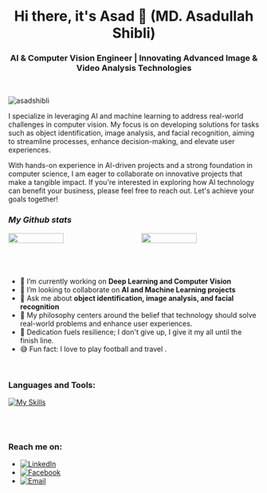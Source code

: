 ## <h1 align="center">Hi there, it's Asad 👋 (MD. Asadullah Shibli)</h1>
#### <h3 align="center">AI & Computer Vision Engineer | Innovating Advanced Image & Video Analysis Technologies</h3>


<br/>

<p align="left"> <img src="https://komarev.com/ghpvc/?username=asadshibli&label=Profile%20views&color=0e75b6&style=flat" alt="asadshibli" /> </p>



<p align="left">
I specialize in leveraging AI and machine learning to address real-world challenges in computer vision. My focus is on developing solutions for tasks such as object identification, image analysis, and facial recognition, aiming to streamline processes, enhance decision-making, and elevate user experiences.

With hands-on experience in AI-driven projects and a strong foundation in computer science, I am eager to collaborate on innovative projects that make a tangible impact. If you're interested in exploring how AI technology can benefit your business, please feel free to reach out. Let's achieve your goals together!
</p>

### *My Github stats*
<div style="display: flex; flex-wrap: wrap; justify-content: space-between;">
    <img align='left' width=47% src="https://github-readme-stats.vercel.app/api?username=AsadShibli&show_icons=true&theme=tokyonight" style="max-width: 100%; margin-bottom: 20px;">
    <img  width=47% src="https://github-readme-stats.vercel.app/api/top-langs/?username=AsadShibli&layout=compact" style="max-width: 100%; margin-bottom: 20px;">
</div>




<br/>
<br/>

- 🔭 I’m currently working on **Deep Learning and Computer Vision**
- 👯 I’m looking to collaborate on **AI and Machine Learning projects**
- 💬 Ask me about **object identification, image analysis, and facial recognition**
- 🌱  My philosophy centers around the belief that technology should solve real-world problems and enhance user experiences.
- 🚀 Dedication fuels resilience; I don't give up, I give it my all until the finish line.
- 😅 Fun fact: I love to play football and travel . 


<br/>
<h3 align="left">Languages and Tools:</h3>
<p align="left">
    <a href="https://skillicons.dev">
  <img src="https://skillicons.dev/icons?i=python,cpp,tensorflow,pytorch,opencv,sklearn" alt="My Skills">
</a>
  
</p>



<br/>

<br/>

### Reach me on:
- [![LinkedIn](https://img.shields.io/badge/LinkedIn-Connect-blue.svg?style=flat-square&logo=linkedin)](https://www.linkedin.com/in/md-asadullah-shibli-071543258/)
- [![Facebook](https://img.shields.io/badge/Facebook-Follow-blue.svg?style=flat-square&logo=facebook)](https://www.facebook.com/profile.php?id=100076791827321/)
- [![Email](https://img.shields.io/badge/Email-Contact-blue.svg?style=flat-square&logo=gmail)](mailto:mdasadullahshibli@gmail.com)

